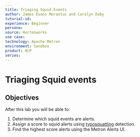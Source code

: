 ```yaml
---
title: Triaging Squid Events
author: James Evans Morantus and Carolyn Duby
tutorial-id: 
experience: Beginner
persona: 
source: Hortonworks
use case: 
technology: Apache Metron
environment: Sandbox
product: HCP
series: 
---
```


# Triaging Squid events

## Objectives
After this lab you will be able to:
1. Determine which squid events are alerts.
2. Assign a score to squid alerts using [typosquatting](https://metron.apache.org/current-book/use-cases/typosquat_detection/index.html) detection.
3. Find the highest score alerts using the Metron Alerts UI.
